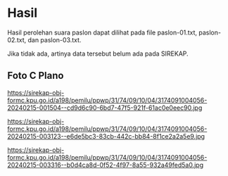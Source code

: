 # Hasil

Hasil perolehan suara paslon dapat dilihat pada file paslon-01.txt, paslon-02.txt, dan paslon-03.txt.

Jika tidak ada, artinya data tersebut belum ada pada SIREKAP.

## Foto C Plano

https://sirekap-obj-formc.kpu.go.id/a198/pemilu/ppwp/31/74/09/10/04/3174091004056-20240215-001504--cd9d6c90-6bd7-47f5-921f-61ac0e0eec90.jpg

https://sirekap-obj-formc.kpu.go.id/a198/pemilu/ppwp/31/74/09/10/04/3174091004056-20240215-003123--e6de5bc3-83cb-442c-bb84-8f1ce2a2a5e9.jpg

https://sirekap-obj-formc.kpu.go.id/a198/pemilu/ppwp/31/74/09/10/04/3174091004056-20240215-003316--b0d4ca8d-0f52-4f97-8a55-932a49fed5a0.jpg
